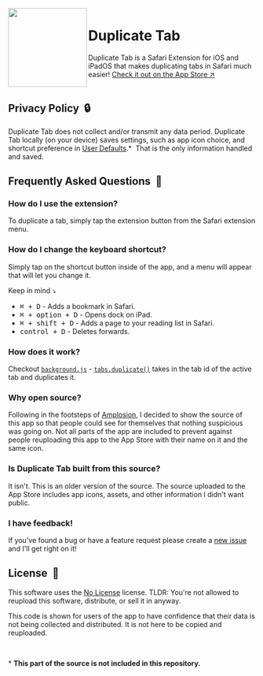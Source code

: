 

<img src="https://user-images.githubusercontent.com/39813066/146625069-06d2ad71-4a47-4b9c-88af-cdee15f822cf.png" width="160px" align="left"/>

<div>
  <h1>Duplicate Tab</h1>
Duplicate Tab is a Safari Extension for iOS and iPadOS that makes duplicating tabs in Safari much easier!
  <a href="https://apple.co/3myj6O0">Check it out on the App Store ↗︎</a>
</div>

<br>

## Privacy Policy  🔒
Duplicate Tab does not collect and/or transmit any data period. Duplicate Tab locally (on your device) saves settings, such as app icon choice, and shortcut preference in [User Defaults](https://developer.apple.com/documentation/foundation/userdefaults).\*  That is the only information handled and saved.

## Frequently Asked Questions  💭

### How do I use the extension?
To duplicate a tab, simply tap the extension button from the Safari extension menu.

### How do I change the keyboard shortcut?
Simply tap on the shortcut button inside of the app, and a menu will appear that will let you change it.

Keep in mind ⤵︎
* <kbd>⌘ + D</kbd> - Adds a bookmark in Safari.
* <kbd>⌘ + option + D</kbd> - Opens dock on iPad.
* <kbd>⌘ + shift + D</kbd> - Adds a page to your reading list in Safari.
* <kbd>control + D</kbd> - Deletes forwards.

### How does it work?
Checkout [`background.js`](https://github.com/tyirvine/Duplicate-Tab/blob/main/Duplicate%20Tab%20Extension/Resources/background.js) - [`tabs.duplicate()`](https://developer.mozilla.org/en-US/docs/Mozilla/Add-ons/WebExtensions/API/tabs/duplicate) takes in the tab id of the active tab and duplicates it.

### Why open source?
Following in the footsteps of [Amplosion](https://github.com/christianselig/Amplosion), I decided to show the source of this app so that people could see for themselves that nothing suspicious was going on. Not all parts of the app are included to prevent against people reuploading this app to the App Store with their name on it and the same icon.

### Is Duplicate Tab built from this source?
It isn't. This is an older version of the source. The source uploaded to the App Store includes app icons, assets, and other information I didn't want public.

### I have feedback!
If you've found a bug or have a feature request please create a [new issue](https://github.com/tyirvine/Duplicate-Tab/issues/new/choose) and I'll get right on it!

## License  🚫
This software uses the [No License](https://choosealicense.com/no-permission/) license. TLDR: You're not allowed to reupload this software, distribute, or sell it in anyway.

This code is shown for users of the app to have confidence that their data is not being collected and distributed. It is not here to be copied and reuploaded.

<br>

\* **This part of the source is not included in this repository.**
